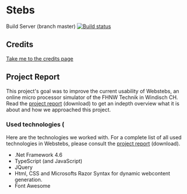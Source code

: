 # Stebs

Build Server (branch master) [![Build status](https://ci.appveyor.com/api/projects/status/nb50vg5rqspo6yij?svg=true)](https://ci.appveyor.com/project/JoelNussbaum/stebs)

## Credits

[Take me to the credits page](Credits.md)



## Project Report
This project's goal was to improve the current usability of Webstebs, an online micro processor simulator of the FHNW Technik in Windisch CH. Read the [project report](https://github.com/AceVanCleef/WebstebsIO/raw/master/IP5_IODevices_Bericht.pdf) (download) to get an indepth overview what it is about and how we approached this project.

### Used technologies (
Here are the technologies we worked with. For a complete list of all used technologies in Webstebs, please consult the [project report](https://github.com/AceVanCleef/WebstebsIO/raw/master/IP5_IODevices_Bericht.pdf) (download).

- .Net Framework 4.6
- TypeScript (and JavaScript)
- JQuery
- Html, CSS and Microsofts Razor Syntax for dynamic webcontent generation.
- Font Awesome
